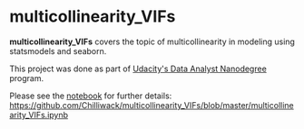 # multicollinearity_VIFs

**multicollinearity_VIFs** covers the topic of multicollinearity in modeling using statsmodels and seaborn.

This project was done as part of [Udacity's Data Analyst Nanodegree](https://www.udacity.com/course/data-analyst-nanodegree--nd002) program.

Please see the [notebook](https://github.com/Chilliwack/multicollinearity_VIFs/blob/master/multicollinearity_VIFs.ipynb) for further details: https://github.com/Chilliwack/multicollinearity_VIFs/blob/master/multicollinearity_VIFs.ipynb
